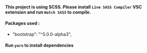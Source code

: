 #### This project is using SCSS. Please install `Live SASS Compiler` VSC extension and run `Watch SASS` to compile.

#### Packages used :

- "bootstrap": "^5.0.0-alpha3",

#### Run `yarn` to install dependencies
